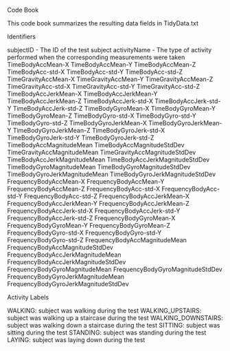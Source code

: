 Code Book

This code book summarizes the resulting data fields in TidyData.txt

Identifiers

subjectID - The ID of the test subject
activityName - The type of activity performed when the corresponding measurements were taken
TimeBodyAccMean-X
TimeBodyAccMean-Y
TimeBodyAccMean-Z
TimeBodyAcc-std-X
TimeBodyAcc-std-Y
TimeBodyAcc-std-Z
TimeGravityAccMean-X
TimeGravityAccMean-Y
TimeGravityAccMean-Z
TimeGravityAcc-std-X
TimeGravityAcc-std-Y
TimeGravityAcc-std-Z
TimeBodyAccJerkMean-X
TimeBodyAccJerkMean-Y
TimeBodyAccJerkMean-Z
TimeBodyAccJerk-std-X
TimeBodyAccJerk-std-Y
TimeBodyAccJerk-std-Z
TimeBodyGyroMean-X
TimeBodyGyroMean-Y
TimeBodyGyroMean-Z
TimeBodyGyro-std-X
TimeBodyGyro-std-Y
TimeBodyGyro-std-Z
TimeBodyGyroJerkMean-X
TimeBodyGyroJerkMean-Y
TimeBodyGyroJerkMean-Z
TimeBodyGyroJerk-std-X
TimeBodyGyroJerk-std-Y
TimeBodyGyroJerk-std-Z
TimeBodyAccMagnitudeMean
TimeBodyAccMagnitudeStdDev
TimeGravityAccMagnitudeMean
TimeGravityAccMagnitudeStdDev
TimeBodyAccJerkMagnitudeMean
TimeBodyAccJerkMagnitudeStdDev
TimeBodyGyroMagnitudeMean
TimeBodyGyroMagnitudeStdDev
TimeBodyGyroJerkMagnitudeMean
TimeBodyGyroJerkMagnitudeStdDev
FrequencyBodyAccMean-X
FrequencyBodyAccMean-Y
FrequencyBodyAccMean-Z
FrequencyBodyAcc-std-X
FrequencyBodyAcc-std-Y
FrequencyBodyAcc-std-Z
FrequencyBodyAccJerkMean-X
FrequencyBodyAccJerkMean-Y
FrequencyBodyAccJerkMean-Z
FrequencyBodyAccJerk-std-X
FrequencyBodyAccJerk-std-Y
FrequencyBodyAccJerk-std-Z
FrequencyBodyGyroMean-X
FrequencyBodyGyroMean-Y
FrequencyBodyGyroMean-Z
FrequencyBodyGyro-std-X
FrequencyBodyGyro-std-Y
FrequencyBodyGyro-std-Z
FrequencyBodyAccMagnitudeMean
FrequencyBodyAccMagnitudeStdDev
FrequencyBodyAccJerkMagnitudeMean
FrequencyBodyAccJerkMagnitudeStdDev
FrequencyBodyGyroMagnitudeMean
FrequencyBodyGyroMagnitudeStdDev
FrequencyBodyGyroJerkMagnitudeMean
FrequencyBodyGyroJerkMagnitudeStdDev

Activity Labels

WALKING: subject was walking during the test
WALKING_UPSTAIRS: subject was walking up a staircase during the test
WALKING_DOWNSTAIRS: subject was walking down a staircase during the test
SITTING: subject was sitting during the test
STANDING: subject was standing during the test
LAYING: subject was laying down during the test




